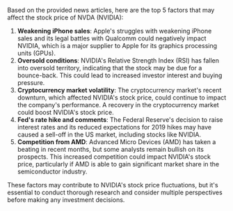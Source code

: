 Based on the provided news articles, here are the top 5 factors that may affect the stock price of NVDA (NVIDIA):

1. **Weakening iPhone sales**: Apple's struggles with weakening iPhone sales and its legal battles with Qualcomm could negatively impact NVIDIA, which is a major supplier to Apple for its graphics processing units (GPUs).
2. **Oversold conditions**: NVIDIA's Relative Strength Index (RSI) has fallen into oversold territory, indicating that the stock may be due for a bounce-back. This could lead to increased investor interest and buying pressure.
3. **Cryptocurrency market volatility**: The cryptocurrency market's recent downturn, which affected NVIDIA's stock price, could continue to impact the company's performance. A recovery in the cryptocurrency market could boost NVIDIA's stock price.
4. **Fed's rate hike and comments**: The Federal Reserve's decision to raise interest rates and its reduced expectations for 2019 hikes may have caused a sell-off in the US market, including stocks like NVIDIA.
5. **Competition from AMD**: Advanced Micro Devices (AMD) has taken a beating in recent months, but some analysts remain bullish on its prospects. This increased competition could impact NVIDIA's stock price, particularly if AMD is able to gain significant market share in the semiconductor industry.

These factors may contribute to NVIDIA's stock price fluctuations, but it's essential to conduct thorough research and consider multiple perspectives before making any investment decisions.